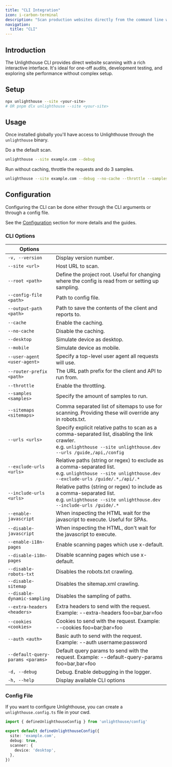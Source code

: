 ```yaml
---
title: "CLI Integration"
icon: i-carbon-terminal
description: "Scan production websites directly from the command line with comprehensive configuration options and real-time reporting."
navigation:
  title: "CLI"
---
```


## Introduction

The Unlighthouse CLI provides direct website scanning with a rich interactive interface. It's ideal for one-off audits, development testing, and exploring site performance without complex setup.

## Setup

```bash
npx unlighthouse --site <your-site>
# OR pnpm dlx unlighthouse --site <your-site>
```

## Usage

Once installed globally you'll have access to Unlighthouse through the `unlighthouse` binary.

Do a the default scan.
```bash
unlighthouse --site example.com --debug
```

Run without caching, throttle the requests and do 3 samples.

```bash
unlighthouse --site example.com --debug --no-cache --throttle --samples 3
```

## Configuration

Configuring the CLI can be done either through the CLI arguments or through a config file.

See the [Configuration](#configuration) section for more details and the guides.

### CLI Options

| Options                      |                                                                                                                                                                              |
|------------------------------|------------------------------------------------------------------------------------------------------------------------------------------------------------------------------|
| `-v, --version`              | Display version number.                                                                                                                                                      |
| `--site <url>`               | Host URL to scan.                                                                                                                                                            |
| `--root <path>`              | Define the project root. Useful for changing where the config is read from or setting up sampling.                                                                           |
| `--config-file <path>`       | Path to config file.                                                                                                                                                         |
| `--output-path <path>`       | Path to save the contents of the client and reports to.                                                                                                                      |
| `--cache`                    | Enable the caching.                                                                                                                                                          |
| `--no-cache`                 | Disable the caching.                                                                                                                                                         |
| `--desktop`                  | Simulate device as desktop.                                                                                                                                                  |
| `--mobile`                   | Simulate device as mobile.                                                                                                                                                   |
| `--user-agent <user-agent>`  | Specify a top-level user agent all requests will use.                                                                                                                        |
| `--router-prefix <path>`     | The URL path prefix for the client and API to run from.                                                                                                                      |
| `--throttle`                 | Enable the throttling.                                                                                                                                                       |
| `--samples <samples>`        | Specify the amount of samples to run.                                                                                                                                        |
| `--sitemaps <sitemaps>`      | Comma separated list of sitemaps to use for scanning. Providing these will override any in robots.txt.                                                                       |
| `--urls <urls>`              | Specify explicit relative paths to scan as a comma-separated list, disabling the link crawler.<br>e.g. `unlighthouse --site unlighthouse.dev --urls /guide,/api,/config`    |
| `--exclude-urls <urls>`      | Relative paths (string or regex) to exclude as a comma-separated list. <br>e.g. `unlighthouse --site unlighthouse.dev --exclude-urls /guide/.*,/api/.*`                     |
| `--include-urls <urls>`      | Relative paths (string or regex) to include as a comma-separated list. <br>e.g. `unlighthouse --site unlighthouse.dev --include-urls /guide/.*`                             |
| `--enable-javascript`        | When inspecting the HTML wait for the javascript to execute. Useful for SPAs.                                                                                                |
| `--disable-javascript`       | When inspecting the HTML, don't wait for the javascript to execute.                                                                                                          |
| `--enable-i18n-pages`        | Enable scanning pages which use x-default.                                                                                                                                   |
| `--disable-i18n-pages`       | Disable scanning pages which use x-default.                                                                                                                                  |
| `--disable-robots-txt`       | Disables the robots.txt crawling.                                                                                                                                            |
| `--disable-sitemap`          | Disables the sitemap.xml crawling.                                                                                                                                           |
| `--disable-dynamic-sampling` | Disables the sampling of paths.                                                                                                                                              |
| `--extra-headers <headers>`  | Extra headers to send with the request. Example: --extra-headers foo=bar,bar=foo                                                                                             |
| `--cookies <cookies>`        | Cookies to send with the request. Example: --cookies foo=bar;bar=foo                                                                                                         |
| `--auth <auth>`              | Basic auth to send with the request. Example: --auth username:password                                                                                                       |
| `--default-query-params <params>` | Default query params to send with the request. Example: --default-query-params foo=bar,bar=foo                                                                          |
| `-d, --debug`                | Debug. Enable debugging in the logger.                                                                                                                                       |
| `-h, --help`                 | Display available CLI options                                                                                                                                                |

### Config File

If you want to configure Unlighthouse, you can create a `unlighthouse.config.ts` file in your cwd.

```ts
import { defineUnlighthouseConfig } from 'unlighthouse/config'

export default defineUnlighthouseConfig({
  site: 'example.com',
  debug: true,
  scanner: {
    device: 'desktop',
  },
})
```
